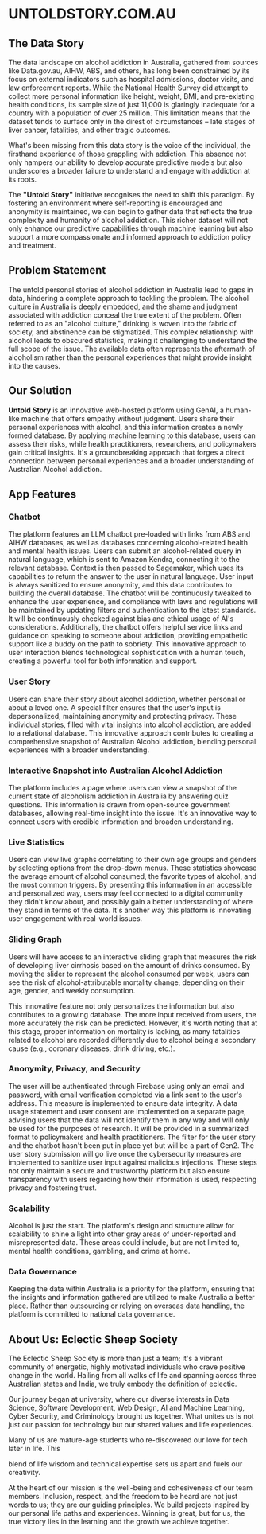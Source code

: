 # UNTOLDSTORY.COM.AU

## The Data Story

The data landscape on alcohol addiction in Australia, gathered from sources like Data.gov.au, AIHW, ABS, and others, has long been constrained by its focus on external indicators such as hospital admissions, doctor visits, and law enforcement reports. While the National Health Survey did attempt to collect more personal information like height, weight, BMI, and pre-existing health conditions, its sample size of just 11,000 is glaringly inadequate for a country with a population of over 25 million. This limitation means that the dataset tends to surface only in the direst of circumstances – late stages of liver cancer, fatalities, and other tragic outcomes.

What's been missing from this data story is the voice of the individual, the firsthand experience of those grappling with addiction. This absence not only hampers our ability to develop accurate predictive models but also underscores a broader failure to understand and engage with addiction at its roots.

The **"Untold Story"** initiative recognises the need to shift this paradigm. By fostering an environment where self-reporting is encouraged and anonymity is maintained, we can begin to gather data that reflects the true complexity and humanity of alcohol addiction. This richer dataset will not only enhance our predictive capabilities through machine learning but also support a more compassionate and informed approach to addiction policy and treatment.

## Problem Statement

The untold personal stories of alcohol addiction in Australia lead to gaps in data, hindering a complete approach to tackling the problem. The alcohol culture in Australia is deeply embedded, and the shame and judgment associated with addiction conceal the true extent of the problem. Often referred to as an "alcohol culture," drinking is woven into the fabric of society, and abstinence can be stigmatized. This complex relationship with alcohol leads to obscured statistics, making it challenging to understand the full scope of the issue. The available data often represents the aftermath of alcoholism rather than the personal experiences that might provide insight into the causes.

## Our Solution

**Untold Story** is an innovative web-hosted platform using GenAI, a human-like machine that offers empathy without judgment. Users share their personal experiences with alcohol, and this information creates a newly formed database. By applying machine learning to this database, users can assess their risks, while health practitioners, researchers, and policymakers gain critical insights. It's a groundbreaking approach that forges a direct connection between personal experiences and a broader understanding of Australian Alcohol addiction.

## App Features

### Chatbot

The platform features an LLM chatbot pre-loaded with links from ABS and AIHW databases, as well as databases concerning alcohol-related health and mental health issues. Users can submit an alcohol-related query in natural language, which is sent to Amazon Kendra, connecting it to the relevant database. Context is then passed to Sagemaker, which uses its capabilities to return the answer to the user in natural language. User input is always sanitized to ensure anonymity, and this data contributes to building the overall database. The chatbot will be continuously tweaked to enhance the user experience, and compliance with laws and regulations will be maintained by updating filters and authentication to the latest standards. It will be continuously checked against bias and ethical usage of AI's considerations. Additionally, the chatbot offers helpful service links and guidance on speaking to someone about addiction, providing empathetic support like a buddy on the path to sobriety. This innovative approach to user interaction blends technological sophistication with a human touch, creating a powerful tool for both information and support.

### User Story

Users can share their story about alcohol addiction, whether personal or about a loved one. A special filter ensures that the user's input is depersonalized, maintaining anonymity and protecting privacy. These individual stories, filled with vital insights into alcohol addiction, are added to a relational database. This innovative approach contributes to creating a comprehensive snapshot of Australian Alcohol addiction, blending personal experiences with a broader understanding.

### Interactive Snapshot into Australian Alcohol Addiction

The platform includes a page where users can view a snapshot of the current state of alcoholism addiction in Australia by answering quiz questions. This information is drawn from open-source government databases, allowing real-time insight into the issue. It's an innovative way to connect users with credible information and broaden understanding.

### Live Statistics

Users can view live graphs correlating to their own age groups and genders by selecting options from the drop-down menus. These statistics showcase the average amount of alcohol consumed, the favorite types of alcohol, and the most common triggers. By presenting this information in an accessible and personalized way, users may feel connected to a digital community they didn't know about, and possibly gain a better understanding of where they stand in terms of the data. It's another way this platform is innovating user engagement with real-world issues.

### Sliding Graph

Users will have access to an interactive sliding graph that measures the risk of developing liver cirrhosis based on the amount of drinks consumed. By moving the slider to represent the alcohol consumed per week, users can see the risk of alcohol-attributable mortality change, depending on their age, gender, and weekly consumption.

This innovative feature not only personalizes the information but also contributes to a growing database. The more input received from users, the more accurately the risk can be predicted. However, it's worth noting that at this stage, proper information on mortality is lacking, as many fatalities related to alcohol are recorded differently due to alcohol being a secondary cause (e.g., coronary diseases, drink driving, etc.).

### Anonymity, Privacy, and Security

The user will be authenticated through Firebase using only an email and password, with email verification completed via a link sent to the user's address. This measure is implemented to ensure data integrity. A data usage statement and user consent are implemented on a separate page, advising users that the data will not identify them in any way and will only be used for the purposes of research. It will be provided in a summarized format to policymakers and health practitioners. The filter for the user story and the chatbot hasn't been put in place yet but will be a part of Gen2. The user story submission will go live once the cybersecurity measures are implemented to sanitize user input against malicious injections. These steps not only maintain a secure and trustworthy platform but also ensure transparency with users regarding how their information is used, respecting privacy and fostering trust.

### Scalability

Alcohol is just the start. The platform's design and structure allow for scalability to shine a light into other gray areas of under-reported and misrepresented data. These areas could include, but are not limited to, mental health conditions, gambling, and crime at home.

### Data Governance

Keeping the data within Australia is a priority for the platform, ensuring that the insights and information gathered are utilized to make Australia a better place. Rather than outsourcing or relying on overseas data handling, the platform is committed to national data governance.

## About Us: Eclectic Sheep Society

The Eclectic Sheep Society is more than just a team; it's a vibrant community of energetic, highly motivated individuals who crave positive change in the world. Hailing from all walks of life and spanning across three Australian states and India, we truly embody the definition of eclectic.

Our journey began at university, where our diverse interests in Data Science, Software Development, Web Design, AI and Machine Learning, Cyber Security, and Criminology brought us together. What unites us is not just our passion for technology but our shared values and life experiences.

Many of us are mature-age students who re-discovered our love for tech later in life. This

 blend of life wisdom and technical expertise sets us apart and fuels our creativity.

At the heart of our mission is the well-being and cohesiveness of our team members. Inclusion, respect, and the freedom to be heard are not just words to us; they are our guiding principles. We build projects inspired by our personal life paths and experiences. Winning is great, but for us, the true victory lies in the learning and the growth we achieve together.
